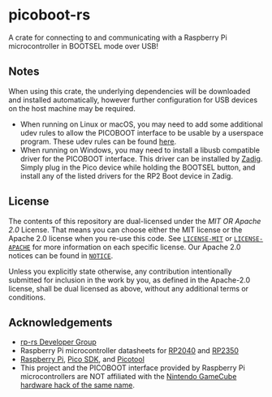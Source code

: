 # picoboot-rs
A crate for connecting to and communicating with a Raspberry Pi microcontroller in BOOTSEL mode over USB!

## Notes
When using this crate, the underlying dependencies will be downloaded and installed automatically, however further configuration for USB devices on the host machine may be required.

- When running on Linux or macOS, you may need to add some additional udev rules to allow the PICOBOOT interface to be usable by a userspace program. These udev rules can be found [here](https://github.com/raspberrypi/picotool/blob/master/udev/99-picotool.rules).
- When running on Windows, you may need to install a libusb compatible driver for the PICOBOOT interface. This driver can be installed by [Zadig](https://zadig.akeo.ie/). Simply plug in the Pico device while holding the BOOTSEL button, and install any of the listed drivers for the RP2 Boot device in Zadig.

## License
The contents of this repository are dual-licensed under the _MIT OR Apache 2.0_
License. That means you can choose either the MIT license or the Apache 2.0
license when you re-use this code. See [`LICENSE-MIT`](./LICENSE-MIT) or
[`LICENSE-APACHE`](./LICENSE-APACHE) for more information on each specific
license. Our Apache 2.0 notices can be found in [`NOTICE`](./NOTICE).

Unless you explicitly state otherwise, any contribution intentionally submitted
for inclusion in the work by you, as defined in the Apache-2.0 license, shall be
dual licensed as above, without any additional terms or conditions.

## Acknowledgements
* [rp-rs Developer Group](https://github.com/rp-rs)
* Raspberry Pi microcontroller datasheets for [RP2040](https://datasheets.raspberrypi.com/rp2040/rp2040-datasheet.pdf) and [RP2350](https://datasheets.raspberrypi.com/rp2350/rp2350-datasheet.pdf)
* [Raspberry Pi](https://raspberrypi.org), [Pico SDK](https://github.com/raspberrypi/pico-sdk), and [Picotool](https://github.com/raspberrypi/picotool)
* This project and the PICOBOOT interface provided by Raspberry Pi microcontrollers are NOT affiliated with the [Nintendo GameCube hardware hack of the same name](https://github.com/webhdx/PicoBoot).

